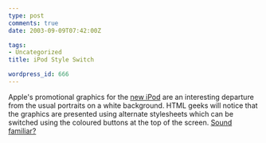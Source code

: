 ```yaml
---
type: post
comments: true
date: 2003-09-09T07:42:00Z

tags:
- Uncategorized
title: iPod Style Switch

wordpress_id: 666
---
```


Apple's promotional graphics for the [new iPod](http://www.apple.com/ipod/) are an interesting departure from the usual portraits on a white background. HTML geeks will notice that the graphics are presented using alternate stylesheets which can be switched using the coloured buttons at the top of the screen. [Sound familiar?](http://www.zeldman.com/daily/0803a.shtml#apple)
